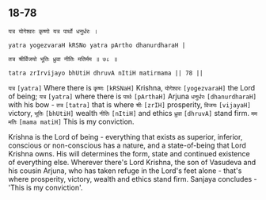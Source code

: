 ## 18-78


```shloka-sa
यत्र योगेश्वरः कृष्णो यत्र पार्थो धनुर्धरः ।
```
```shloka-sa-hk
yatra yogezvaraH kRSNo yatra pArtho dhanurdharaH |
```
```shloka-sa
तत्र श्रीर्विजयो भूतिः ध्रुवा नीतिः मतिर्मम ॥ ७८ ॥
```
```shloka-sa-hk
tatra zrIrvijayo bhUtiH dhruvA nItiH matirmama || 78 ||
```

`यत्र` `[yatra]` Where there is `कृष्णः` `[kRSNaH]` Krishna, `योगेश्वरः` `[yogezvaraH]` the Lord of being; `यत्र` `[yatra]` where there is `पार्थः` `[pArthaH]` Arjuna `धनुर्धरः` `[dhanurdharaH]` with his bow - `तत्र` `[tatra]` that is where `श्रीः` `[zrIH]` prosperity, `विजयः` `[vijayaH]` victory, `भूतिः` `[bhUtiH]` wealth `नीतिः` `[nItiH]` and ethics `ध्रुवा` `[dhruvA]` stand firm. `मम मतिः` `[mama matiH]` This is my conviction.



Krishna is the Lord of being - everything that exists as superior, inferior, conscious or non-conscious has a nature, and a state-of-being that Lord Krishna owns. His will determines the form, state and continued existence of everything else. 
Wherever there's Lord Krishna, the son of Vasudeva and his cousin Arjuna, who has taken refuge in the Lord's feet alone - that's where prosperity, victory, wealth and ethics stand firm. Sanjaya concludes - 'This is my conviction'.


